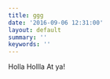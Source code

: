 ```yaml
---
title: ggg
date: '2016-09-06 12:31:00'
layout: default
summary: ''
keywords: ''
---
```

Holla Hollla At ya!